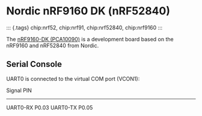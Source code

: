 Nordic nRF9160 DK (nRF52840)
============================

::: {.tags}
chip:nrf52, chip:nrf91, chip:nrf52840, chip:nrf9160
:::

The [nRF9160-DK
(PCA10090)](https://www.nordicsemi.com/Products/Development-hardware/nrf9160-dk)
is a development board based on the nRF9160 and nRF52840 from Nordic.

Serial Console
--------------

UART0 is connected to the virtual COM port (VCON1):

  Signal     PIN
  ---------- -------
  UART0-RX   P0.03
  UART0-TX   P0.05
